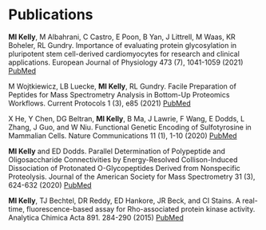# Publications

**MI Kelly**, M Albahrani, C Castro, E Poon, B Yan, J Littrell, M Waas, KR Boheler, RL Gundry. 
Importance of evaluating protein glycosylation in pluripotent stem cell-derived cardiomyocytes for research and clinical applications. 
European Journal of Physiology 473 (7), 1041-1059 (2021) [PubMed](https://pubmed.ncbi.nlm.nih.gov/33830329/)

M Wojtkiewicz, LB Luecke, **MI Kelly**, RL Gundry. 
Facile Preparation of Peptides for Mass Spectrometry Analysis in Bottom-Up Proteomics Workflows. 
Current Protocols 1 (3), e85 (2021) [PubMed](https://pubmed.ncbi.nlm.nih.gov/33750040/)

X He, Y Chen, DG Beltran, **MI Kelly**, B Ma, J Lawrie, F Wang, E Dodds, L Zhang, J Guo, and W Niu. 
Functional Genetic Encoding of Sulfotyrosine in Mammalian Cells. 
Nature Communications 11 (1), 1-10 (2020) [PubMed](https://pubmed.ncbi.nlm.nih.gov/32973160/)

**MI Kelly** and ED Dodds. 
Parallel Determination of Polypeptide and Oligosaccharide Connectivities by Energy-Resolved Collison-Induced Dissociation of Protonated O-Glycopeptides Derived from Nonspecific Proteolysis. 
Journal of the American Society for Mass Spectrometry 31 (3), 624-632 (2020) [PubMed](https://pubmed.ncbi.nlm.nih.gov/32126781/)

**MI Kelly**, TJ Bechtel, DR Reddy, ED Hankore, JR Beck, and CI Stains. 
A real-time, fluorescence-based assay for Rho-associated protein kinase activity. 
Analytica Chimica Acta 891. 284-290 (2015) [PubMed](https://pubmed.ncbi.nlm.nih.gov/26388388/)

